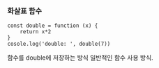### 화살표 함수


    const double = function (x) {
        return x*2
    }
    cosole.log('double: ', double(7))


함수를 double에 저장하는 방식
일반적인 함수 사용 방식.
